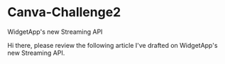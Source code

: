 # Canva-Challenge2
WidgetApp's new Streaming API

Hi there, please review the following article I've drafted on WidgetApp's new Streaming API.
